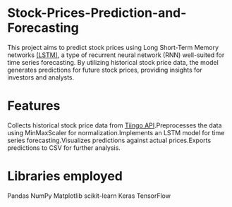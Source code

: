 # Stock-Prices-Prediction-and-Forecasting
This project aims to predict stock prices using Long Short-Term Memory networks [(LSTM)](https://www.geeksforgeeks.org/deep-learning-introduction-to-long-short-term-memory/), a type of recurrent neural network (RNN) well-suited for time series forecasting. By utilizing historical stock price data, the model generates predictions for future stock prices, providing insights for investors and analysts.

# Features
Collects historical stock price data from [Tiingo API](https://www.tiingo.com/documentation/general/overview).Preprocesses the data using MinMaxScaler for normalization.Implements an LSTM model for time series forecasting.Visualizes predictions against actual prices.Exports predictions to CSV for further analysis.

# Libraries employed
Pandas
NumPy
Matplotlib
scikit-learn
Keras
TensorFlow

